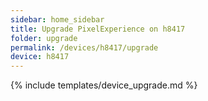 ```yaml
---
sidebar: home_sidebar
title: Upgrade PixelExperience on h8417
folder: upgrade
permalink: /devices/h8417/upgrade
device: h8417
---
```

{% include templates/device_upgrade.md %}
